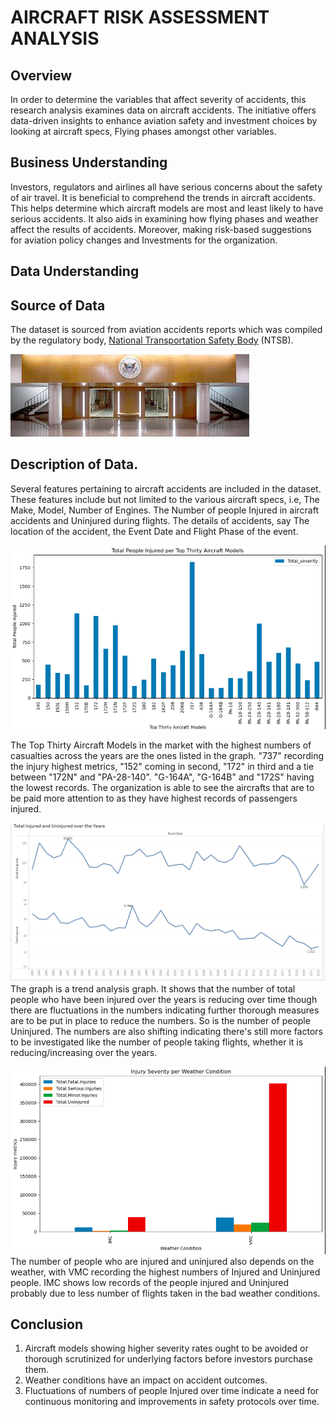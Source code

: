 
# AIRCRAFT RISK ASSESSMENT ANALYSIS

## Overview

In order to determine the variables that affect severity of accidents, this research analysis examines data on aircraft accidents. The initiative offers data-driven insights to enhance aviation safety and investment choices by looking at aircraft specs, Flying phases amongst other variables.

## Business Understanding

Investors, regulators and airlines all have serious concerns about the safety of air travel. It is beneficial to comprehend the trends in aircraft accidents. This helps determine which aircraft models are most and least likely to have serious accidents.
It also aids in examining how flying phases and weather affect the results of accidents. Moreover, making risk-based suggestions for aviation policy changes and Investments for the organization.

## Data Understanding
## Source of Data

The dataset is sourced from aviation accidents reports which was compiled by the regulatory body, [National Transportation Safety Body](https://www.ntsb.gov/Pages/home.aspx) (NTSB). 


![imaage](./Images/NTSB.jpeg)

## Description of Data.
Several features pertaining to aircraft accidents are included in the dataset. These features include but not limited to the various aircraft specs, i.e, The Make, Model, Number of Engines. The Number of people Injured in aircraft accidents and Uninjured during flights. The details of accidents, say The location of the accident, the Event Date and Flight Phase of the event.

![image](./Images/Injured%20per%20Top%2030%20models.png)

The Top Thirty Aircraft Models in the market with the highest numbers of casualties across the years are the ones listed in the graph.
"737" recording the injury highest metrics, "152" coming in second, "172" in third and a tie between "172N" and "PA-28-140". "G-164A", "G-164B" and "172S" having the lowest records. The organization is able to see the aircrafts that are to be paid more attention to as they have highest records of passengers injured.

![image](./Images/Injured-Uninjured%20over%20the%20Years.png)
The graph is a trend analysis graph. It shows that the number of total people who have been injured over the years is reducing over time though there are fluctuations in the numbers indicating further thorough measures are to be put in place to reduce the numbers. So is the number of people Uninjured. 
The numbers are also shifting indicating there's still more factors to be investigated like the number of people taking flights, whether it is reducing/increasing over the years.

![image](./Images/Injured-Uninjured%20per%20Weather.png)
The number of people who are injured and uninjured also depends on the weather, with VMC recording the highest numbers of Injured and Uninjured people. IMC shows low records of the people injured and Uninjured probably due to less number of flights taken in the bad weather conditions.

## Conclusion

1. Aircraft models showing higher severity rates ought to be avoided or thorough scrutinized for underlying factors before investors purchase them.
2.  Weather conditions have an impact on accident outcomes.
3. Fluctuations of numbers of people Injured over time indicate a need for continuous monitoring and improvements in safety protocols over time.





